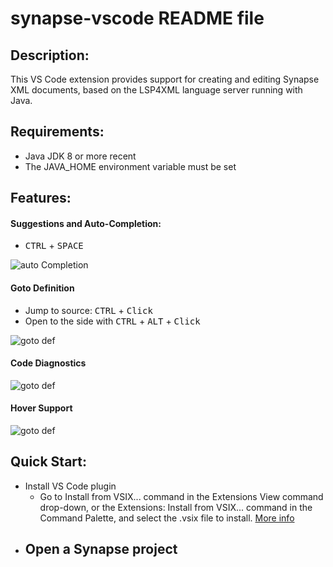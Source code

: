 # synapse-vscode README file

## Description:
This VS Code extension provides support for creating and editing Synapse XML documents, based on the LSP4XML language server running with Java.

## Requirements:
- Java JDK 8 or more recent
- The JAVA_HOME environment variable must be set

## Features:

#### Suggestions and Auto-Completion: 
* <kbd>CTRL</kbd> + <kbd>SPACE</kbd>

![auto Completion](https://raw.githubusercontent.com/sajinieKavindya/vscode-synapse/master/vscode-plugin/docs/autocompletion.gif)

#### Goto Definition 
* Jump to source: <kbd>CTRL</kbd> + <kbd>Click</kbd>    
* Open to the side with <kbd>CTRL</kbd> + <kbd>ALT</kbd> + <kbd>Click</kbd>

![goto def](/docs/gotodef.gif)

#### Code Diagnostics
![goto def](/docs/gotodef.gif)

#### Hover Support
![goto def](/docs/hover.gif)

## Quick Start:
- Install VS Code plugin
    - Go to Install from VSIX... command in the Extensions View command drop-down, or the Extensions: Install from VSIX... command in the Command Palette, and select the .vsix file to install. [More info](https://code.visualstudio.com/docs/editor/extension-gallery#_install-from-a-vsix)
- Open a Synapse project
    - 
